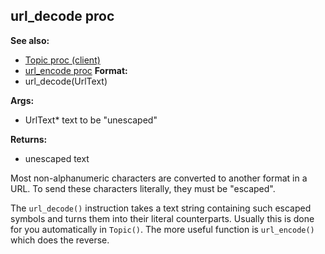 ## url_decode proc
**See also:**
*   [Topic proc (client)](/ref/client/proc/Topic.md) 
*   [url_encode proc](/ref/proc/url_encode.md) <!-- -->
**Format:**
*   url_decode(UrlText)
<!-- -->
**Args:**
*   UrlText* text to be \"unescaped\"
<!-- -->
**Returns:**
*   unescaped text


Most non-alphanumeric characters are converted to another
format in a URL. To send these characters literally, they must be
\"escaped\". 

The `url_decode()` instruction takes a text string
containing such escaped symbols and turns them into their literal
counterparts. Usually this is done for you automatically in `Topic()`.
The more useful function is `url_encode()` which does the reverse.